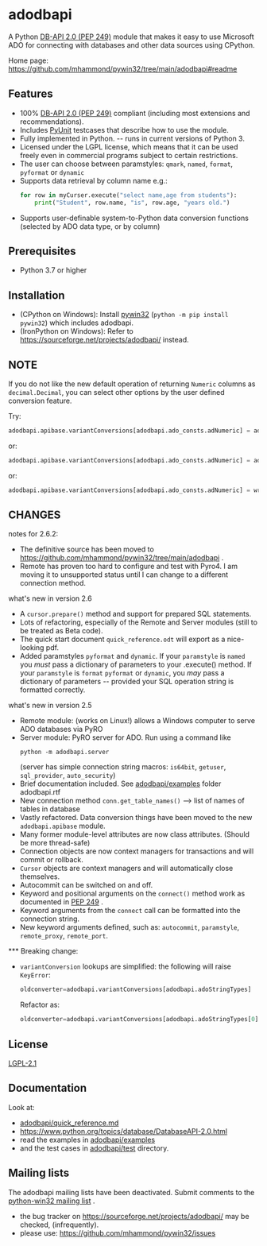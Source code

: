 <!-- markdownlint-disable MD003 MD031 -->
# adodbapi

A Python [DB-API 2.0 (PEP 249)](https://peps.python.org/pep-0249/) module that makes it easy to use Microsoft ADO for connecting with databases and other data sources using CPython.

Home page: <https://github.com/mhammond/pywin32/tree/main/adodbapi#readme>

Features
--------

* 100% [DB-API 2.0 (PEP 249)](https://peps.python.org/pep-0249/) compliant (including most extensions and recommendations).
* Includes [PyUnit](https://wiki.python.org/moin/PyUnit) testcases that describe how to use the module.
* Fully implemented in Python. -- runs in current versions of Python 3.
* Licensed under the LGPL license, which means that it can be used freely even in commercial programs subject to certain restrictions.
* The user can choose between paramstyles: `qmark`, `named`, `format`, `pyformat` or `dynamic`
* Supports data retrieval by column name e.g.:
  ```python
  for row in myCurser.execute("select name,age from students"):
      print("Student", row.name, "is", row.age, "years old.")
  ```
* Supports user-definable system-to-Python data conversion functions (selected by ADO data type, or by column)

Prerequisites
-------------

* Python 3.7 or higher

Installation
------------

* (CPython on Windows): Install [pywin32](https://pypi.org/project/pywin32/) (`python -m pip install pywin32`) which includes adodbapi.
* (IronPython on Windows): Refer to <https://sourceforge.net/projects/adodbapi/> instead.

NOTE
----

If you do not like the new default operation of returning `Numeric` columns as `decimal.Decimal`, you can select other options by the user defined conversion feature.

Try:

```python
adodbapi.apibase.variantConversions[adodbapi.ado_consts.adNumeric] = adodbapi.apibase.cvtString
```

or:

```python
adodbapi.apibase.variantConversions[adodbapi.ado_consts.adNumeric] = adodbapi.apibase.cvtFloat
```

or:

```python
adodbapi.apibase.variantConversions[adodbapi.ado_consts.adNumeric] = write_your_own_conversion_function
```

CHANGES
-------

notes for 2.6.2:

* The definitive source has been moved to <https://github.com/mhammond/pywin32/tree/main/adodbapi> .
* Remote has proven too hard to configure and test with Pyro4. I am moving it to unsupported status until I can change to a different connection method.

what's new in version 2.6

* A `cursor.prepare()` method and support for prepared SQL statements.
* Lots of refactoring, especially of the Remote and Server modules (still to be treated as Beta code).
* The quick start document `quick_reference.odt` will export as a nice-looking pdf.
* Added paramstyles `pyformat` and `dynamic`. If your `paramstyle` is `named` you _must_ pass a dictionary of parameters to your .execute() method. If your `paramstyle` is `format` `pyformat` or `dynamic`, you _may_ pass a dictionary of parameters -- provided your SQL operation string is formatted correctly.

what's new in version 2.5

* Remote module: (works on Linux!) allows a Windows computer to serve ADO databases via PyRO
* Server module: PyRO server for ADO.  Run using a command like
    ```shell
    python -m adodbapi.server
    ```
   (server has simple connection string macros: `is64bit`, `getuser`, `sql_provider`, `auto_security`)
* Brief documentation included.  See [adodbapi/examples](/adodbapi/examples) folder adodbapi.rtf
* New connection method `conn.get_table_names()` --> list of names of tables in database
* Vastly refactored. Data conversion things have been moved to the new `adodbapi.apibase` module.
* Many former module-level attributes are now class attributes. (Should be more thread-safe)
* Connection objects are now context managers for transactions and will commit or rollback.
* `Cursor` objects are context managers and will automatically close themselves.
* Autocommit can be switched on and off.
* Keyword and positional arguments on the `connect()` method work as documented in [PEP 249](https://peps.python.org/pep-0249/) .
* Keyword arguments from the `connect` call can be formatted into the connection string.
* New keyword arguments defined, such as: `autocommit`, `paramstyle`, `remote_proxy`, `remote_port`.

*** Breaking change:

* `variantConversion` lookups are simplified: the following will raise `KeyError`:
    ```python
    oldconverter=adodbapi.variantConversions[adodbapi.adoStringTypes]
    ```
    Refactor as:
    ```python
    oldconverter=adodbapi.variantConversions[adodbapi.adoStringTypes[0]]
    ```

License
-------

[LGPL-2.1](https://opensource.org/license/lgpl-2-1)

Documentation
-------------

Look at:

* [adodbapi/quick_reference.md](/adodbapi/quick_reference.md)
* <https://www.python.org/topics/database/DatabaseAPI-2.0.html>
* read the examples in [adodbapi/examples](/adodbapi/examples)
* and the test cases in [adodbapi/test](/adodbapi/test) directory.

Mailing lists
-------------

The adodbapi mailing lists have been deactivated. Submit comments to the
[python-win32 mailing list](https://mail.python.org/mailman/listinfo/python-win32) .

* the bug tracker on <https://sourceforge.net/projects/adodbapi/> may be checked, (infrequently).
* please use: <https://github.com/mhammond/pywin32/issues>
